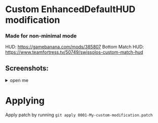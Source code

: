 # Custom EnhancedDefaultHUD modification
### Made for non-minimal mode

HUD: https://gamebanana.com/mods/385807
Bottom Match HUD: https://www.teamfortress.tv/50749/swissolos-custom-match-hud

## Screenshots:
<details><summary>open me</summary>

![Unobstructive healing target overlay + HUD itself](https://user-images.githubusercontent.com/47220198/236429471-0ec7e0dd-1b8d-478d-96b1-53ae592767bd.jpg)
![Unobstructive taunt menu](https://user-images.githubusercontent.com/47220198/236429679-f810405b-9b20-40ef-97c8-b40a9c761b03.jpg)
![Centered demoman charge + stickybomb launcher charge](https://user-images.githubusercontent.com/47220198/236429700-7d6d1729-375d-4937-982e-7b43771bb689.jpg)
</details>

# Applying

Apply patch by running `git apply 0001-My-custom-modification.patch`
